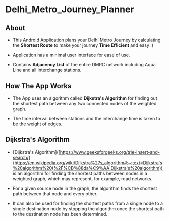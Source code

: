 # Delhi_Metro_Journey_Planner
## About
* This Android Application plans your Delhi Metro Journey by calculating the **Shortest Route** to make your journey **Time Efficient** and easy :)

* Application has a minimal user interface for ease of use.

* Contains **Adjacency List** of the entire DMRC network including Aqua Line and all interchange stations.
## How The App Works

* The App uses an algorithm called **Dijkstra's Algorithm** for finding out the shortest path between any two connected nodes of the weighted graph.

* The time interval between stations and the interchange time is taken to be the weight of edges.
## Dijkstra's Algorithm
* [Dijkstra's Algorithm]([https://www.geeksforgeeks.org/trie-insert-and-search/](https://en.wikipedia.org/wiki/Dijkstra%27s_algorithm#:~:text=Dijkstra's%20algorithm%20(%2F%CB%88da%C9%AA,Dijkstra's%20algorithm)) is an algorithm for finding the shortest paths between nodes in a weighted graph, which may represent, for example, road networks.

* For a given source node in the graph, the algorithm finds the shortest path between that node and every other.

* It can also be used for finding the shortest paths from a single node to a single destination node by stopping the algorithm once the shortest path to the destination node has been determined.
